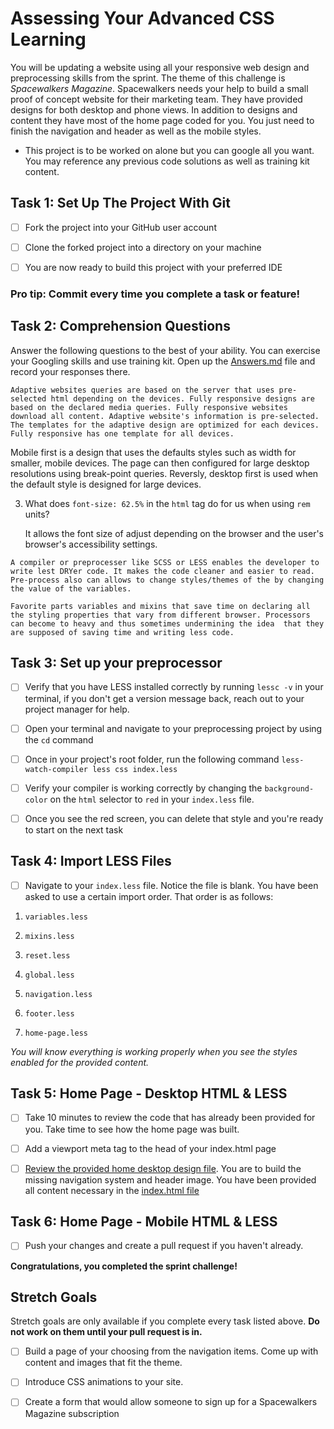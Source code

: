 # Assessing Your Advanced CSS Learning

You will be updating a website using all your responsive web design and preprocessing skills from the sprint. The theme of this challenge is _Spacewalkers Magazine_. Spacewalkers needs your help to build a small proof of concept website for their marketing team. They have provided designs for both desktop and phone views. In addition to designs and content they have most of the home page coded for you. You just need to finish the navigation and header as well as the mobile styles.

* This project is to be worked on alone but you can google all you want. You may reference any previous code solutions as well as training kit content.  

## Task 1: Set Up The Project With Git

* [ ] Fork the project into your GitHub user account

* [ ] Clone the forked project into a directory on your machine

* [ ] You are now ready to build this project with your preferred IDE

### Pro tip: Commit every time you complete a task or feature!

## Task 2: Comprehension Questions

Answer the following questions to the best of your ability. You can exercise your Googling skills and use training kit. Open up the [Answers.md](Answers.md) file and record your responses there.

<!-- 1. What is the difference between an adaptive website and a fully responsive website? -->

    Adaptive websites queries are based on the server that uses pre-selected html depending on the devices. Fully responsive designs are based on the declared media queries. Fully responsive websites download all content. Adaptive website's information is pre-selected. The templates for the adaptive design are optimized for each devices. Fully responsive has one template for all devices.

<!-- 2. Describe what it means to be mobile first vs desktop first. -->

   Mobile first is a design that uses the defaults styles such as width for smaller, mobile devices. The page can then configured for large desktop resolutions using break-point queries. Reversly, desktop first is used when the default style is designed for large devices.

3. What does `font-size: 62.5%` in the `html` tag do for us when using `rem` units?

    It allows the font size of adjust depending on the browser and the user's browser's accessibility settings.

<!-- 4. How would you describe preprocessing to someone new to CSS? -->

    A compiler or preprocesser like SCSS or LESS enables the developer to write lest DRYer code. It makes the code cleaner and easier to read. Pre-process also can allows to change styles/themes of the by changing the value of the variables.

<!-- 5. What is your favorite concept in preprocessing? What is the concept that gives you the most trouble? -->
    
    Favorite parts variables and mixins that save time on declaring all the styling properties that vary from different browser. Processors can become to heavy and thus sometimes undermining the idea  that they are supposed of saving time and writing less code.

## Task 3: Set up your preprocessor

* [ ] Verify that you have LESS installed correctly by running `lessc -v` in your terminal, if you don't get a version message back, reach out to your project manager for help.

* [ ] Open your terminal and navigate to your preprocessing project by using the `cd` command

* [ ] Once in your project's root folder, run the following command `less-watch-compiler less css index.less`

* [ ] Verify your compiler is working correctly by changing the `background-color` on the `html` selector to `red` in your `index.less` file.

* [ ] Once you see the red screen, you can delete that style and you're ready to start on the next task

## Task 4: Import LESS Files

* [ ] Navigate to your `index.less` file. Notice the file is blank. You have been asked to use a certain import order. That order is as follows:

1.  `variables.less`

2.  `mixins.less`

3.  `reset.less`

4.  `global.less`

5.  `navigation.less`

6.  `footer.less`

7.  `home-page.less`

_You will know everything is working properly when you see the styles enabled for the provided content._  

## Task 5: Home Page - Desktop HTML & LESS

* [ ] Take 10 minutes to review the code that has already been provided for you. Take time to see how the home page was built.

* [ ] Add a viewport meta tag to the head of your index.html page

* [ ] [Review the provided home desktop design file](design-files/home-desktop.png). You are to build the missing navigation system and header image. You have been provided all content necessary in the [index.html file](index.html)

<!-- * [ ] Navigation Styles: Use the `navigation.less` file for styling. -->

<!-- * [ ] Main Content Styles: Use the `home-page.less` file for styling -->

<!-- * [ ] LESS Mixins: Create and use 2 different mixins to aid your styling. Use the `mixins.less` file for your mixins -->

<!-- * [ ] LESS Parametric Mixin: create a parametric mixin that is used to create the `sign up` button styles.
	* [ ]  Use at least 2 parameters to create your button
	* [ ] Create a hover state that swaps the background color and font color of the base button styles. -->

## Task 6: Home Page - Mobile HTML & LESS

<!-- * [ ] Create a `@phone` variable that contains a `max-width: 500px` media query string. Use the `@phone` variable for all your nested mobile styling. -->
<!-- * [ ] [Review the provided home mobile design file](design-files/home-mobile.png). Match your mobile styling the best you can using the design file. -->
* [ ] Push your changes and create a pull request if you haven't already.   

**Congratulations, you completed the sprint challenge!**

## Stretch Goals

Stretch goals are only available if you complete every task listed above. **Do not work on them until your pull request is in.**

* [ ] Build a page of your choosing from the navigation items. Come up with content and images that fit the theme.

* [ ] Introduce CSS animations to your site.

<!-- * [ ] Create a fixed navigation and add some opacity to the background -->

* [ ] Create a form that would allow someone to sign up for a Spacewalkers Magazine subscription